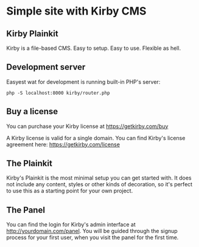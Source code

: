 # Simple site with Kirby CMS 


## Kirby Plainkit

Kirby is a file-based CMS.
Easy to setup. Easy to use. Flexible as hell.

## Development server

Easyest wat for development is running built-in PHP's server:
```
php -S localhost:8000 kirby/router.php
```

## Buy a license

You can purchase your Kirby license at
<https://getkirby.com/buy>

A Kirby license is valid for a single domain. You can find
Kirby's license agreement here: <https://getkirby.com/license>

## The Plainkit

Kirby's Plainkit is the most minimal setup you can get started with.
It does not include any content, styles or other kinds of decoration,
so it's perfect to use this as a starting point for your own project.

## The Panel

You can find the login for Kirby's admin interface at
http://yourdomain.com/panel. You will be guided through the signup
process for your first user, when you visit the panel
for the first time.

